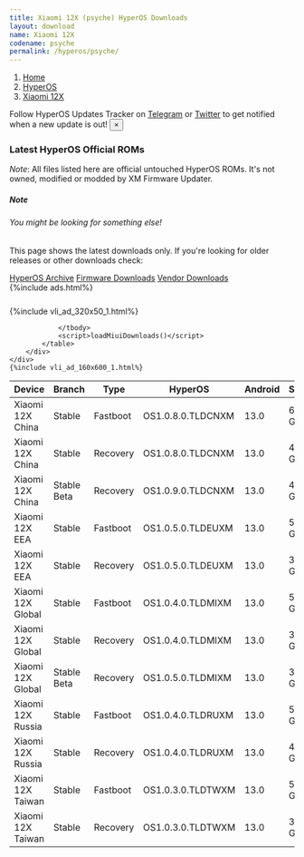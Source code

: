 ```yaml
---
title: Xiaomi 12X (psyche) HyperOS Downloads
layout: download
name: Xiaomi 12X
codename: psyche
permalink: /hyperos/psyche/
---
```

<nav aria-label="breadcrumb">
    <ol class="breadcrumb">
        <li class="breadcrumb-item"><a href="/">Home</a></li>
        <li class="breadcrumb-item"><a href="/hyperos/">HyperOS</a></li>
        <li class="breadcrumb-item active" aria-current="page"><a href="/hyperos/psyche/">Xiaomi 12X</a></li>
    </ol>
</nav>
<div class="alert alert-primary alert-dismissible fade show" role="alert">
    Follow HyperOS Updates Tracker on <a href="https://t.me/MIUIUpdatesTracker" class="alert-link">Telegram</a>
     or <a href="https://twitter.com/MiFwUpdater" class="alert-link">Twitter</a> to get notified when a new update is out!
    <button type="button" class="close" data-dismiss="alert" aria-label="Close">
        <span aria-hidden="true">&times;</span>
    </button>
</div>

### Latest HyperOS Official ROMs
*Note*: All files listed here are official untouched HyperOS ROMs. It's not owned, modified or modded by XM Firmware Updater.
<div class="card">
  <div class="card-body">
    <h5 class="card-title">Note</h5>
    <h6 class="card-subtitle mb-2 text-muted">You might be looking for something else!</h6>
    <p class="card-text">This page shows the latest downloads only.
     If you're looking for older releases or other downloads check:</p>
    <a href="/archive/hyperos/psyche/" class="card-link">HyperOS Archive</a>
    <a href="/firmware/psyche/" class="card-link">Firmware Downloads</a>
    <a href="/vendor/psyche/" class="card-link">Vendor Downloads</a>
  </div>
</div>
{%include ads.html%}
<div class="row justify-content-center">
    <div class="col-10">
        <div class="table-responsive-md" style="margin-top: 25px;">
            {%include vli_ad_320x50_1.html%}
            <table id="miui" class="display dt-responsive nowrap compact table table-striped table-hover table-sm">
                <thead class="thead-dark">
                    <tr>
                        <th data-ref="device">Device</th>
                        <th data-ref="branch">Branch</th>
                        <th data-ref="type">Type</th>
                        <th data-ref="miui">HyperOS</th>
                        <th data-ref="android">Android</th>
                        <th data-ref="size">Size</th>
                        <th data-ref="size">Date</th>
                        <th data-ref="link">Link</th>
                    </tr>
                </thead>
                <tbody>
                <tr><td>Xiaomi 12X China</td><td>Stable</td><td>Fastboot</td><td>OS1.0.8.0.TLDCNXM</td><td>13.0</td><td>6.2 GB</td><td>2024-08-12</td><td><a href="/hyperos/psyche/stable/OS1.0.8.0.TLDCNXM/">Download</a></td></tr>
<tr><td>Xiaomi 12X China</td><td>Stable</td><td>Recovery</td><td>OS1.0.8.0.TLDCNXM</td><td>13.0</td><td>4.1 GB</td><td>2024-08-17</td><td><a href="/hyperos/psyche/stable/OS1.0.8.0.TLDCNXM/">Download</a></td></tr>
<tr><td>Xiaomi 12X China</td><td>Stable Beta</td><td>Recovery</td><td>OS1.0.9.0.TLDCNXM</td><td>13.0</td><td>4.1 GB</td><td>2024-09-12</td><td><a href="/hyperos/psyche/stable beta/OS1.0.9.0.TLDCNXM/">Download</a></td></tr>
<tr><td>Xiaomi 12X EEA</td><td>Stable</td><td>Fastboot</td><td>OS1.0.5.0.TLDEUXM</td><td>13.0</td><td>5.6 GB</td><td>2024-08-12</td><td><a href="/hyperos/psyche/stable/OS1.0.5.0.TLDEUXM/">Download</a></td></tr>
<tr><td>Xiaomi 12X EEA</td><td>Stable</td><td>Recovery</td><td>OS1.0.5.0.TLDEUXM</td><td>13.0</td><td>3.9 GB</td><td>2024-08-21</td><td><a href="/hyperos/psyche/stable/OS1.0.5.0.TLDEUXM/">Download</a></td></tr>
<tr><td>Xiaomi 12X Global</td><td>Stable</td><td>Fastboot</td><td>OS1.0.4.0.TLDMIXM</td><td>13.0</td><td>5.8 GB</td><td>2024-08-05</td><td><a href="/hyperos/psyche/stable/OS1.0.4.0.TLDMIXM/">Download</a></td></tr>
<tr><td>Xiaomi 12X Global</td><td>Stable</td><td>Recovery</td><td>OS1.0.4.0.TLDMIXM</td><td>13.0</td><td>3.9 GB</td><td>2024-08-29</td><td><a href="/hyperos/psyche/stable/OS1.0.4.0.TLDMIXM/">Download</a></td></tr>
<tr><td>Xiaomi 12X Global</td><td>Stable Beta</td><td>Recovery</td><td>OS1.0.5.0.TLDMIXM</td><td>13.0</td><td>3.9 GB</td><td>2024-09-12</td><td><a href="/hyperos/psyche/stable beta/OS1.0.5.0.TLDMIXM/">Download</a></td></tr>
<tr><td>Xiaomi 12X Russia</td><td>Stable</td><td>Fastboot</td><td>OS1.0.4.0.TLDRUXM</td><td>13.0</td><td>5.7 GB</td><td>2024-08-12</td><td><a href="/hyperos/psyche/stable/OS1.0.4.0.TLDRUXM/">Download</a></td></tr>
<tr><td>Xiaomi 12X Russia</td><td>Stable</td><td>Recovery</td><td>OS1.0.4.0.TLDRUXM</td><td>13.0</td><td>4.0 GB</td><td>2024-08-29</td><td><a href="/hyperos/psyche/stable/OS1.0.4.0.TLDRUXM/">Download</a></td></tr>
<tr><td>Xiaomi 12X Taiwan</td><td>Stable</td><td>Fastboot</td><td>OS1.0.3.0.TLDTWXM</td><td>13.0</td><td>5.1 GB</td><td>2024-08-12</td><td><a href="/hyperos/psyche/stable/OS1.0.3.0.TLDTWXM/">Download</a></td></tr>
<tr><td>Xiaomi 12X Taiwan</td><td>Stable</td><td>Recovery</td><td>OS1.0.3.0.TLDTWXM</td><td>13.0</td><td>3.9 GB</td><td>2024-08-29</td><td><a href="/hyperos/psyche/stable/OS1.0.3.0.TLDTWXM/">Download</a></td></tr>

                </tbody>
                <script>loadMiuiDownloads()</script>
            </table>
        </div>
    </div>
    {%include vli_ad_160x600_1.html%}
</div>
